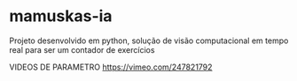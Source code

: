 # mamuskas-ia

Projeto desenvolvido em python, solução de visão computacional em tempo real para ser um contador de exercícios


VIDEOS DE PARAMETRO https://vimeo.com/247821792
